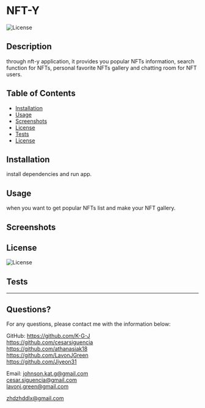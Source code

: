 # NFT-Y 
  ![License](https://img.shields.io/badge/License-MIT-yellow.svg)
  
  ## Description 
  
  through nft-y application, it provides you popular NFTs information, search function for NFTs, personal favorite NFTs gallery and chatting room for NFT users.
  
  ## Table of Contents
  * [Installation](#installation)
  * [Usage](#usage)
  * [Screenshots](#screenshots)
  * [License](#license)
  * [Tests](#tests)
  * [License](#license)
  
  ## Installation
  
  install dependencies and run app.
  
  ## Usage 
  
  when you want to get popular NFTs list and make your NFT gallery.
  
  ## Screenshots
  
    
  ## License
    
  ![License](https://img.shields.io/badge/License-MIT-yellow.svg)
  
  
  
  ## Tests
  
  
  ---
  
  ## Questions?
 
  For any questions, please contact me with the information below:
 
  GitHub: 
  https://github.com/K-G-J<br />
  https://github.com/cesarsiguencia<br />
  https://github.com/athanasiak18<br />
  https://github.com/LavonJGreen<br />
  https://github.com/Jiyeon31<br />
  

  
  Email: 
  johnson.kat.g@gmail.com<br />
  cesar.siguencia@gmail.com<br />
  lavonj.green@gmail.com<br />
  
  zhdzhddlx@gmail.com<br />
  
  
  
  
